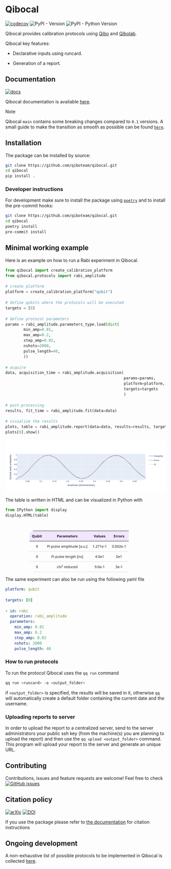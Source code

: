 # Qibocal
[![codecov](https://codecov.io/gh/qiboteam/qibocal/branch/main/graph/badge.svg?token=1EKZKVEVX0)](https://codecov.io/gh/qiboteam/qibocal)
![PyPI - Version](https://img.shields.io/pypi/v/qibocal)
![PyPI - Python Version](https://img.shields.io/pypi/pyversions/qibocal)

Qibocal provides calibration protocols using [Qibo](https://github.com/qiboteam/qibo) and [Qibolab](https://github.com/qiboteam/qibolab).

Qibocal key features:

- Declarative inputs using runcard.

- Generation of a report.

## Documentation

[![docs](https://github.com/qiboteam/qibocal/actions/workflows/publish.yml/badge.svg)](https://qibo.science/qibocal/stable/)

Qibocal documentation is available [here](https://qibo.science/qibocal/stable/).

>[!NOTE]
> Qibocal `main` contains some breaking changes compared to `0.1` versions.
> A small guide to make the transition as smooth as possible can be found [`here`](changes.md).

## Installation

The package can be installed by source:
```sh
git clone https://github.com/qiboteam/qibocal.git
cd qibocal
pip install .
```


### Developer instructions
For development make sure to install the package using [`poetry`](https://python-poetry.org/) and to install the pre-commit hooks:
```sh
git clone https://github.com/qiboteam/qibocal.git
cd qibocal
poetry install
pre-commit install
```

## Minimal working example

Here is an example on how to run a Rabi experiment in Qibocal.

```py
from qibocal import create_calibration_platform
from qibocal.protocols import rabi_amplitude

# create platform
platform = create_calibration_platform("qubit")

# define qubits where the protocols will be executed
targets = [0]

# define protocol parameters
params = rabi_amplitude.parameters_type.load(dict(
        min_amp=0.01,
        max_amp=0.2,
        step_amp=0.02,
        nshots=2000,
        pulse_length=40,
        ))

# acquire
data, acquisition_time = rabi_amplitude.acquisition(
                                                    params=params,
                                                    platform=platform,
                                                    targets=targets
                                                    )

# post-processing
results, fit_time = rabi_amplitude.fit(data=data)

# visualize the results
plots, table = rabi_amplitude.report(data=data, results=results, target=target[0])
plots[0].show()
```

<p align="center">
  <img alt="Rabi" src="doc/source/img/rabi.png" >
</p>

The table is written in HTML and can be visualized in Python with

```py
from IPython import display
display.HTML(table)
```
<p align="center">
<table style="width: 70%; border-collapse: collapse; text-align: center; margin: 40px auto 0 auto; font-family: system-ui, sans-serif; font-size: 0.8em; border-radius: 15px;">
  <thead>
    <tr style="background-color: #f0e6ff;">
      <th style="padding: 8px;">Qubit</th>
      <th style="padding: 8px;">Parameters</th>
      <th style="padding: 8px;">Values</th>
      <th style="padding: 8px;">Errors</th>
    </tr>
  </thead>
  <tbody>
    <tr>
      <td style="padding: 8px; border-bottom: 1px solid #ddd;">0</td>
      <td style="padding: 8px; border-bottom: 1px solid #ddd;">Pi pulse amplitude [a.u.]</td>
      <td style="padding: 8px; border-bottom: 1px solid #ddd;">1.271e-1</td>
      <td style="padding: 8px; border-bottom: 1px solid #ddd;">0.002e-1</td>
    </tr>
    <tr>
      <td style="padding: 8px; border-bottom: 1px solid #ddd;">0</td>
      <td style="padding: 8px; border-bottom: 1px solid #ddd;">Pi pulse length [ns]</td>
      <td style="padding: 8px; border-bottom: 1px solid #ddd;">4.0e1</td>
      <td style="padding: 8px; border-bottom: 1px solid #ddd;">0e1</td>
    </tr>
    <tr>
      <td style="padding: 8px; border-bottom: 1px solid #ddd;">0</td>
      <td style="padding: 8px; border-bottom: 1px solid #ddd;">chi² reduced</td>
      <td style="padding: 8px; border-bottom: 1px solid #ddd;">9.0e-1</td>
      <td style="padding: 8px; border-bottom: 1px solid #ddd;">3e-1</td>
    </tr>
  </tbody>
</table>
</p>

The same experiment can also be run using the following yaml file

```yaml
platform: qubit

targets: [0]

- id: rabi
  operation: rabi_amplitude
  parameters:
    min_amp: 0.01
    max_amp: 0.2
    step_amp: 0.02
    nshots: 2000
    pulse_length: 40

```
### How to run protocols
To run the protocol Qibocal uses the `qq run` command
```sh
qq run <runcard> -o <output_folder>
```
if ```<output_folder>``` is specified, the results will be saved in it, otherwise ```qq``` will automatically create a default folder containing the current date and the username.


### Uploading reports to server

In order to upload the report to a centralized server, send to the server administrators your public ssh key (from the machine(s) you are planning to upload the report) and then use the `qq upload <output_folder>` command. This program will upload your report to the server and generate an unique URL.

## Contributing

Contributions, issues and feature requests are welcome!
Feel free to check
<a href="https://github.com/qiboteam/qibocal/issues"><img alt="GitHub issues" src="https://img.shields.io/github/issues-closed/qiboteam/qibocal"/></a>

## Citation policy
[![arXiv](https://img.shields.io/badge/arXiv-2303.10397-b31b1b.svg)](https://arxiv.org/abs/2303.10397)
[![DOI](https://zenodo.org/badge/511836317.svg)](https://zenodo.org/badge/latestdoi/511836317)


If you use the package please refer to [the documentation](https://qibo.science/qibo/stable/appendix/citing-qibo.html#publications) for citation instructions

## Ongoing development

A non-exhaustive list of possible protocols to be implemented in Qibocal is collected
[here](doc/dev/README.md).
